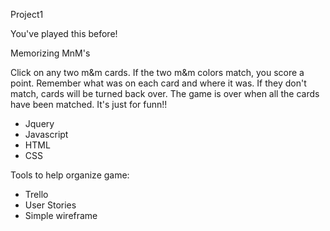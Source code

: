 Project1

You've played this before!

Memorizing MnM's

Click on any two m&m cards.
If the two m&m colors match, you score a point.
Remember what was on each card and where it was.
If they don't match, cards will be turned back over.
The game is over when all the cards have been matched.
It's just for funn!!


- Jquery
- Javascript
- HTML
- CSS

Tools to help organize game:
- Trello
- User Stories
- Simple wireframe